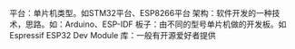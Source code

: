 平台：单片机类型。如STM32平台、ESP8266平台
架构：软件开发的一种技术，思路。如：Arduino、ESP-IDF
板子：由不同的型号单片机做的开发板。如Espressif ESP32 Dev Module
库：一般有开源爱好者提供


